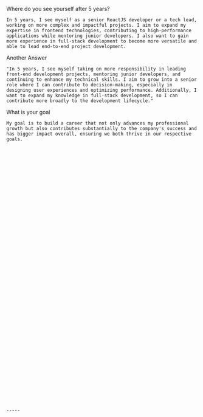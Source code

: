 Where do you see yourself after 5 years?



	In 5 years, I see myself as a senior ReactJS developer or a tech lead, working on more complex and impactful projects. I aim to expand my expertise in frontend technologies, contributing to high-performance applications while mentoring junior developers. I also want to gain more experience in full-stack development to become more versatile and able to lead end-to-end project development.



Another Answer


	"In 5 years, I see myself taking on more responsibility in leading front-end development projects, mentoring junior developers, and continuing to enhance my technical skills. I aim to grow into a senior role where I can contribute to decision-making, especially in designing user experiences and optimizing performance. Additionally, I want to expand my knowledge in full-stack development, so I can contribute more broadly to the development lifecycle."



What is your goal

	My goal is to build a career that not only advances my professional growth but also contributes substantially to the company's success and has bigger impact overall, ensuring we both thrive in our respective goals. 


















































	-----